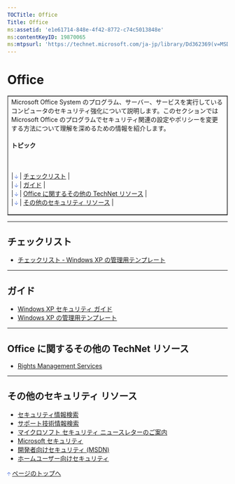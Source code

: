 ```yaml
---
TOCTitle: Office
Title: Office
ms:assetid: 'e1e61714-848e-4f42-8772-c74c5013848e'
ms:contentKeyID: 19870065
ms:mtpsurl: 'https://technet.microsoft.com/ja-jp/library/Dd362369(v=MSDN.10)'
---
```


Office
======

<table border="1" cellpadding="0" cellspacing="0">
<tbody>
<tr>
<td>
Microsoft Office System のプログラム、サーバー、サービスを実行しているコンピュータのセキュリティ強化について説明します。このセクションでは Microsoft Office のプログラムでセキュリティ関連の設定やポリシーを変更する方法について理解を深めるための情報を紹介します。<br/>
  
<h4> トピック </h4><br/>
  
| [<img src="images/dd362369.arrow_px_down(ja-jp,TechNet.10).gif" alt="チェックリスト" width="7" height="9" />](#eaa)                           | [チェックリスト](#eaa)                           |  
| [<img src="images/dd362369.arrow_px_down(ja-jp,TechNet.10).gif" alt="ガイド" width="7" height="9" />](#eeb)                                   | [ガイド](#eeb)                                   |  
| [<img src="images/dd362369.arrow_px_down(ja-jp,TechNet.10).gif" alt="Office に関するその他の TechNet リソース" width="7" height="9" />](#emb) | [Office に関するその他の TechNet リソース](#emb) |  
| [<img src="images/dd362369.arrow_px_down(ja-jp,TechNet.10).gif" alt="その他のセキュリティ リソース" width="7" height="9" />](#erb)            | [その他のセキュリティ リソース](#erb)            |

</td>
</tr>
</tbody>
</table>

------------------------------------------------------------------------

チェックリスト
--------------

-   [チェックリスト ‐ Windows XP の管理用テンプレート](https://www.microsoft.com/japan/technet/security/prodtech/windowsxp/secwinxp/default.mspx)

------------------------------------------------------------------------

ガイド
------

-   [Windows XP セキュリティ ガイド](https://www.microsoft.com/japan/technet/security/prodtech/windowsxp/secwinxp/xpsgch01.mspx)
-   [Windows XP の管理用テンプレート](https://www.microsoft.com/japan/technet/security/prodtech/windowsxp/secwinxp/default.mspx)

------------------------------------------------------------------------

Office に関するその他の TechNet リソース
----------------------------------------

-   [Rights Management Services](https://www.microsoft.com/japan/technet/prodtechnol/windowsserver2003/technologies/rightsmgmt/default.mspx)

------------------------------------------------------------------------

その他のセキュリティ リソース
-----------------------------

-   [セキュリティ情報検索](https://www.microsoft.com/japan/technet/security/current.aspx)
-   [サポート技術情報検索](https://support.microsoft.com/search/)
-   [マイクロソフト セキュリティ ニュースレターのご案内](https://www.microsoft.com/japan/technet/security/secnews/default.mspx)
-   [Microsoft セキュリティ](https://www.microsoft.com/japan/security/)
-   [開発者向けセキュリティ (MSDN)](https://www.microsoft.com/japan/msdn/security/)
-   [ホームユーザー向けセキュリティ](https://www.microsoft.com/japan/athome/security/default.mspx)

[<img src="images/dd362369.arrow_px_up(ja-jp,TechNet.10).gif" alt="ページのトップへ" width="7" height="9" />](#top) [ページのトップへ](#top)
